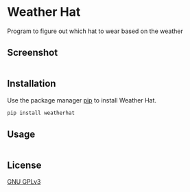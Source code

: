 # Weather Hat

Program to figure out which hat to wear based on the weather

## Screenshot

```![Screenshot of the app](/images/screenshot1.png)
```

## Installation

Use the package manager [pip](https://pip.pypa.io/en/stable/) to install Weather Hat.

```bash
pip install weatherhat
```

## Usage

```py weatherhat
```

## License
[GNU GPLv3](https://choosealicense.com/licenses/gpl-3.0/)
